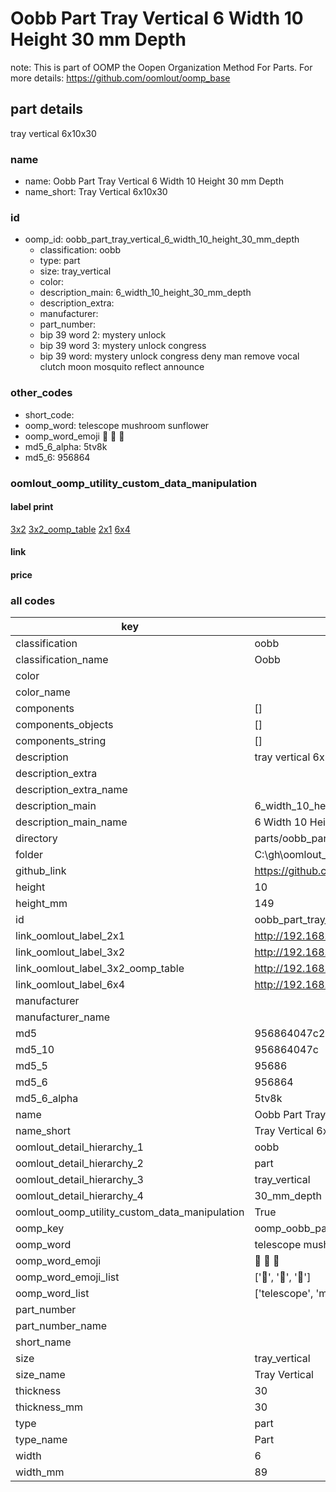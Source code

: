# Oobb Part Tray Vertical 6 Width 10 Height 30 mm Depth  

note: This is part of OOMP the Oopen Organization Method For Parts. For more details: https://github.com/oomlout/oomp_base

##  part details
  



tray vertical 6x10x30



### name
* name: Oobb Part Tray Vertical 6 Width 10 Height 30 mm Depth
* name_short: Tray Vertical 6x10x30 
### id
* oomp_id: oobb_part_tray_vertical_6_width_10_height_30_mm_depth
  * classification: oobb
  * type: part
  * size: tray_vertical
  * color: 
  * description_main: 6_width_10_height_30_mm_depth
  * description_extra: 
  * manufacturer: 
  * part_number: 
  * bip 39 word 2: mystery unlock
  * bip 39 word 3: mystery unlock congress
  * bip 39 word: mystery unlock congress deny man remove vocal clutch moon mosquito reflect announce

### other_codes
* short_code: 
* oomp_word: telescope mushroom sunflower
* oomp_word_emoji :telescope: :mushroom: :sunflower:
* md5_6_alpha: 5tv8k
* md5_6: 956864






### oomlout_oomp_utility_custom_data_manipulation
#### label print
[3x2](http://192.168.1.245:1112/?label=oomp%205tv8k)
[3x2_oomp_table](http://192.168.1.108:1112/?label=oomp%205tv8k)
[2x1](http://192.168.1.242:1112/?label=oomp%205tv8k)
[6x4](http://192.168.1.55:1112/?label=oomp%205tv8k)    

#### link

                              

#### price







### all codes 
| key | value |  
| --- | --- |  
| classification | oobb |  
| classification_name | Oobb |  
| color |  |  
| color_name |  |  
| components | [] |  
| components_objects | [] |  
| components_string | [] |  
| description | tray vertical 6x10x30 |  
| description_extra |  |  
| description_extra_name |  |  
| description_main | 6_width_10_height_30_mm_depth |  
| description_main_name | 6 Width 10 Height 30 mm Depth |  
| directory | parts/oobb_part_tray_vertical_6_width_10_height_30_mm_depth |  
| folder | C:\gh\oomlout_oobb_version_4_generated_parts\parts\oobb_part_tray_vertical_6_width_10_height_30_mm_depth |  
| github_link | https://github.com/oomlout/oomlout_oomp_part_src/tree/main/parts/oobb_part_tray_vertical_6_width_10_height_30_mm_depth |  
| height | 10 |  
| height_mm | 149 |  
| id | oobb_part_tray_vertical_6_width_10_height_30_mm_depth |  
| link_oomlout_label_2x1 | http://192.168.1.242:1112/?label=oomp%205tv8k |  
| link_oomlout_label_3x2 | http://192.168.1.245:1112/?label=oomp%205tv8k |  
| link_oomlout_label_3x2_oomp_table | http://192.168.1.108:1112/?label=oomp%205tv8k |  
| link_oomlout_label_6x4 | http://192.168.1.55:1112/?label=oomp%205tv8k |  
| manufacturer |  |  
| manufacturer_name |  |  
| md5 | 956864047c2c9eaad7c363aa5e3b8493 |  
| md5_10 | 956864047c |  
| md5_5 | 95686 |  
| md5_6 | 956864 |  
| md5_6_alpha | 5tv8k |  
| name | Oobb Part Tray Vertical 6 Width 10 Height 30 mm Depth |  
| name_short | Tray Vertical 6x10x30  |  
| oomlout_detail_hierarchy_1 | oobb |  
| oomlout_detail_hierarchy_2 | part |  
| oomlout_detail_hierarchy_3 | tray_vertical |  
| oomlout_detail_hierarchy_4 | 30_mm_depth |  
| oomlout_oomp_utility_custom_data_manipulation | True |  
| oomp_key | oomp_oobb_part_tray_vertical_6_width_10_height_30_mm_depth |  
| oomp_word | telescope mushroom sunflower |  
| oomp_word_emoji | :telescope: :mushroom: :sunflower: |  
| oomp_word_emoji_list | [':telescope:', ':mushroom:', ':sunflower:'] |  
| oomp_word_list | ['telescope', 'mushroom', 'sunflower'] |  
| part_number |  |  
| part_number_name |  |  
| short_name |  |  
| size | tray_vertical |  
| size_name | Tray Vertical |  
| thickness | 30 |  
| thickness_mm | 30 |  
| type | part |  
| type_name | Part |  
| width | 6 |  
| width_mm | 89 |  
